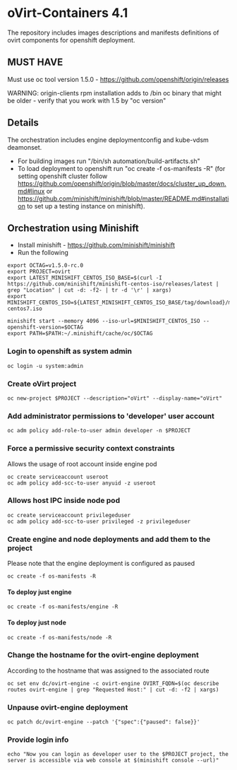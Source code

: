 # oVirt-Containers 4.1
The repository includes images descriptions and manifests definitions of ovirt
components for openshift deployment.

## MUST HAVE
Must use oc tool version 1.5.0 - https://github.com/openshift/origin/releases

WARNING: origin-clients rpm installation adds to /bin oc binary that might
be older - verify that you work with 1.5 by "oc version"

## Details
The orchestration includes engine deploymentconfig and kube-vdsm deamonset.
* For building images run "/bin/sh automation/build-artifacts.sh"
* To load deployment to openshift run "oc create -f os-manifests -R"
(for setting openshift cluster follow
https://github.com/openshift/origin/blob/master/docs/cluster_up_down.md#linux
or https://github.com/minishift/minishift/blob/master/README.md#installation
to set up a testing instance on minishift).

## Orchestration using Minishift
- Install minishift - https://github.com/minishift/minishift
- Run the following

```
export OCTAG=v1.5.0-rc.0
export PROJECT=ovirt
export LATEST_MINISHIFT_CENTOS_ISO_BASE=$(curl -I https://github.com/minishift/minishift-centos-iso/releases/latest | grep "Location" | cut -d: -f2- | tr -d '\r' | xargs)
export MINISHIFT_CENTOS_ISO=${LATEST_MINISHIFT_CENTOS_ISO_BASE/tag/download}/minishift-centos7.iso

minishift start --memory 4096 --iso-url=$MINISHIFT_CENTOS_ISO --openshift-version=$OCTAG
export PATH=$PATH:~/.minishift/cache/oc/$OCTAG
```

### Login to openshift as system admin
```
oc login -u system:admin
```

### Create oVirt project
```
oc new-project $PROJECT --description="oVirt" --display-name="oVirt"
```

### Add administrator permissions to 'developer' user account
```
oc adm policy add-role-to-user admin developer -n $PROJECT
```

### Force a permissive security context constraints
Allows the usage of root account inside engine pod
```
oc create serviceaccount useroot
oc adm policy add-scc-to-user anyuid -z useroot
```

### Allows host IPC inside node pod
```
oc create serviceaccount privilegeduser
oc adm policy add-scc-to-user privileged -z privilegeduser
```

### Create engine and node deployments and add them to the project
Please note that the engine deployment is configured as paused
```
oc create -f os-manifests -R
```

#### To deploy just engine
```
oc create -f os-manifests/engine -R
```

#### To deploy just node
```
oc create -f os-manifests/node -R
```

### Change the hostname for the ovirt-engine deployment
According to the hostname that was assigned to the associated route
```
oc set env dc/ovirt-engine -c ovirt-engine OVIRT_FQDN=$(oc describe routes ovirt-engine | grep "Requested Host:" | cut -d: -f2 | xargs)
```

### Unpause ovirt-engine deployment
```
oc patch dc/ovirt-engine --patch '{"spec":{"paused": false}}'
```

### Provide login info
```
echo "Now you can login as developer user to the $PROJECT project, the server is accessible via web console at $(minishift console --url)"
```
